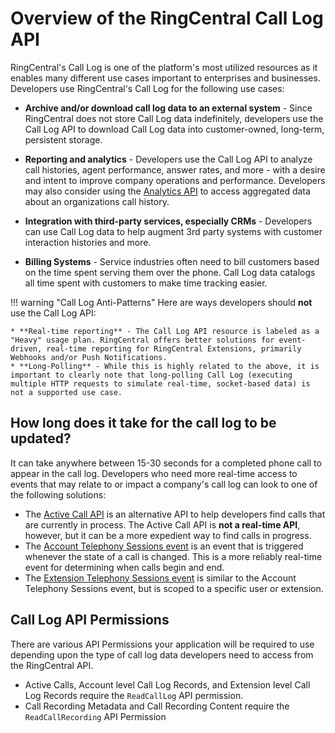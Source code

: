 # Overview of the RingCentral Call Log API

RingCentral's Call Log is one of the platform's most utilized resources as it enables many different use cases important to enterprises and businesses. Developers use RingCentral's Call Log for the following use cases:

* **Archive and/or download call log data to an external system** - Since RingCentral does not store Call Log data indefinitely, developers use the Call Log API to download Call Log data into customer-owned, long-term, persistent storage.

* **Reporting and analytics** - Developers use the Call Log API to analyze call histories, agent performance, answer rates, and more - with a desire and intent to improve company operations and performance. Developers may also consider using the [Analytics API](../../analytics/index.md) to access aggregated data about an organizations call history. 

* **Integration with third-party services, especially CRMs** - Developers can use Call Log data to help augment 3rd party systems with customer interaction histories and more.

* **Billing Systems** - Service industries often need to bill customers based on the time spent serving them over the phone. Call Log data catalogs all time spent with customers to make time tracking easier.

!!! warning "Call Log Anti-Patterns"
    Here are ways developers should **not** use the Call Log API:

    * **Real-time reporting** - The Call Log API resource is labeled as a "Heavy" usage plan. RingCentral offers better solutions for event-driven, real-time reporting for RingCentral Extensions, primarily Webhooks and/or Push Notifications.
    * **Long-Polling** - While this is highly related to the above, it is important to clearly note that long-polling Call Log (executing multiple HTTP requests to simulate real-time, socket-based data) is not a supported use case.

## How long does it take for the call log to be updated?

It can take anywhere between 15-30 seconds for a completed phone call to appear in the call log. Developers who need more real-time access to events that may relate to or impact a company's call log can look to one of the following solutions:

* The [Active Call API](../finding-active-calls.md) is an alternative API to help developers find calls that are currently in process. The Active Call API is **not a real-time API**, however, but it can be a more expedient way to find calls in progress. 
* The [Account Telephony Sessions event](https://developers.ringcentral.com/api-reference/Account-Telephony-Sessions-Event) is an event that is triggered whenever the state of a call is changed. This is a more reliably real-time event for determining when calls begin and end. 
* The [Extension Telephony Sessions event](https://developers.ringcentral.com/api-reference/Extension-Telephony-Sessions-Event) is similar to the Account Telephony Sessions event, but is scoped to a specific user or extension. 

## Call Log API Permissions

There are various API Permissions your application will be required to use depending upon the type of call log data developers need to access from the RingCentral API.

* Active Calls, Account level Call Log Records, and Extension level Call Log Records require the `ReadCallLog` API permission.
* Call Recording Metadata and Call Recording Content require the `ReadCallRecording` API Permission
